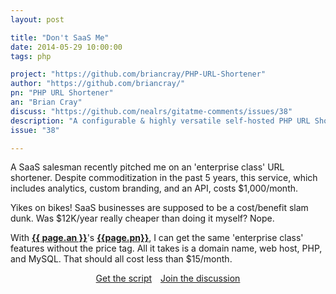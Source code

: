 ```yaml
---
layout: post

title: "Don't SaaS Me"
date: 2014-05-29 10:00:00
tags: php

project: "https://github.com/briancray/PHP-URL-Shortener"
author: "https://github.com/briancray/"
pn: "PHP URL Shortener"
an: "Brian Cray"
discuss: "https://github.com/nealrs/gitatme-comments/issues/38"
description: "A configurable & highly versatile self-hosted PHP URL Shortener"
issue: "38"

---
```


A SaaS salesman recently pitched me on an 'enterprise class' URL shortener. Despite commoditization in the past 5 years, this service, which includes analytics, custom branding, and an API, costs $1,000/month. 

Yikes on bikes! SaaS businesses are supposed to be a cost/benefit slam dunk. Was $12K/year really cheaper than doing it myself? Nope.

With <strong><a href="{{ page.author }}" target="_blank" title="{{ page.an }} on GitHub">{{ page.an }}</a></strong>'s <strong><a href="{{ page.project }}" target="_blank" title="{{ page.pn }} on GitHub">{{page.pn}}</a></strong>, I can get the same 'enterprise class' features without the price tag. All it takes is a domain name, web host, PHP, and MySQL. That should all cost less than $15/month.

<center><a href="{{page.project}}" class="btn btn-primary " title="Get {{page.pn}} on GitHub" target="_blank" style="margin-right:10px;">Get the script</a> <a href="{{ page.url }}#comments" class="btn btn-inverse" title="Discuss this issue of Git @ Me online">Join the discussion</a></center>